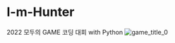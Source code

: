 # I-m-Hunter
2022 모두의 GAME 코딩 대회 with Python
![game_title_0](https://user-images.githubusercontent.com/55871387/186601467-47b6bdeb-6c47-47f5-9bc4-e8505dc54bc3.png)
